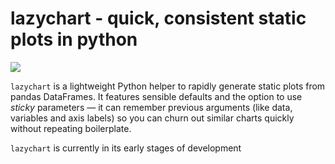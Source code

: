 
# lazychart - quick, consistent static plots in python

![](./assets/img/gemini_monkey_cartoon.png)

`lazychart` is a lightweight Python helper to rapidly generate static plots from pandas DataFrames. It features sensible defaults and the option to use *sticky* parameters — it can remember previous arguments (like data, variables and axis labels) so you can churn out similar charts quickly without repeating boilerplate.

`lazychart` is currently in its early stages of development